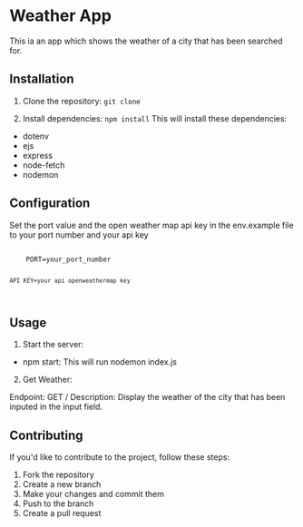 # Weather App

This ia an app which shows the weather of a city that has been searched for.

## Installation

1. Clone the repository: `git clone `

2. Install dependencies: `npm install`
This will install these dependencies: 

- dotenv
- ejs
- express
- node-fetch
- nodemon

## Configuration

Set the port value and the open weather map api key in the env.example file to your port number and your api key

<code>
    PORT=your_port_number

    API_KEY=your_api_openweathermap_key
</code>


## Usage

1. Start the server:

- npm start: This will run nodemon index.js

2. Get Weather: 

Endpoint: GET /
Description: Display the weather of the city that has been inputed in the input field.


## Contributing

If you'd like to contribute to the project, follow these steps:

1. Fork the repository
2. Create a new branch
3. Make your changes and commit them
4. Push to the branch
5. Create a pull request